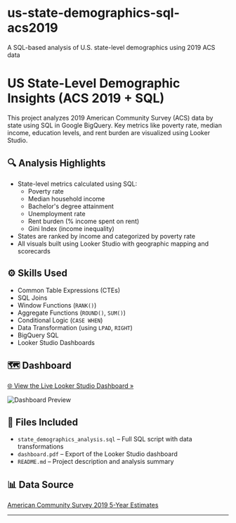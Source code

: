 # us-state-demographics-sql-acs2019
A SQL-based analysis of U.S. state-level demographics using 2019 ACS data
# US State-Level Demographic Insights (ACS 2019 + SQL)

This project analyzes 2019 American Community Survey (ACS) data by state using SQL in Google BigQuery. Key metrics like poverty rate, median income, education levels, and rent burden are visualized using Looker Studio.

## 🔍 Analysis Highlights
- State-level metrics calculated using SQL:
  - Poverty rate
  - Median household income
  - Bachelor's degree attainment
  - Unemployment rate
  - Rent burden (% income spent on rent)
  - Gini Index (income inequality)
- States are ranked by income and categorized by poverty rate
- All visuals built using Looker Studio with geographic mapping and scorecards

## ⚙️ Skills Used
- Common Table Expressions (CTEs)
- SQL Joins
- Window Functions (`RANK()`)
- Aggregate Functions (`ROUND()`, `SUM()`)
- Conditional Logic (`CASE WHEN`)
- Data Transformation (using `LPAD`, `RIGHT`)
- BigQuery SQL
- Looker Studio Dashboards

## 🗺 Dashboard

[🌐 View the Live Looker Studio Dashboard »](https://lookerstudio.google.com/s/mNjbN_gsXoQ)

![Dashboard Preview](dashboard-preview.png)

## 📂 Files Included
- `state_demographics_analysis.sql` – Full SQL script with data transformations
- `dashboard.pdf` – Export of the Looker Studio dashboard
- `README.md` – Project description and analysis summary

## 📊 Data Source
[American Community Survey 2019 5-Year Estimates](https://www.census.gov/programs-surveys/acs)

---
